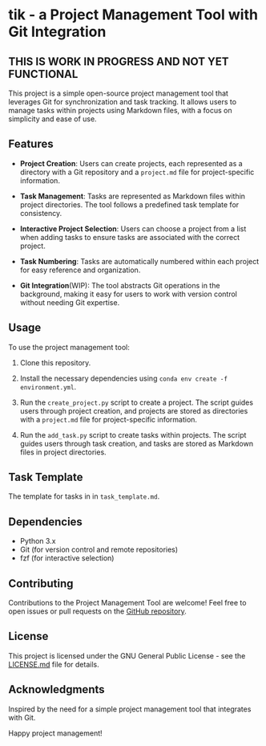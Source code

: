# tik - a Project Management Tool with Git Integration

## THIS IS WORK IN PROGRESS AND NOT YET FUNCTIONAL

This project is a simple open-source project management tool that leverages Git for synchronization and task tracking. It allows users to manage tasks within projects using Markdown files, with a focus on simplicity and ease of use.

## Features

- **Project Creation**: Users can create projects, each represented as a directory with a Git repository and a `project.md` file for project-specific information.

- **Task Management**: Tasks are represented as Markdown files within project directories. The tool follows a predefined task template for consistency.

- **Interactive Project Selection**: Users can choose a project from a list when adding tasks to ensure tasks are associated with the correct project.

- **Task Numbering**: Tasks are automatically numbered within each project for easy reference and organization.

- **Git Integration**(WIP): The tool abstracts Git operations in the background, making it easy for users to work with version control without needing Git expertise.

## Usage

To use the project management tool:

1. Clone this repository.

2. Install the necessary dependencies using `conda env create -f environment.yml`.

3. Run the `create_project.py` script to create a project. The script guides users through project creation, and projects are stored as directories with a `project.md` file for project-specific information.

4. Run the `add_task.py` script to create tasks within projects. The script guides users through task creation, and tasks are stored as Markdown files in project directories.

## Task Template

The template for tasks in in `task_template.md`.

## Dependencies

- Python 3.x
- Git (for version control and remote repositories)
- fzf (for interactive selection)

## Contributing

Contributions to the Project Management Tool are welcome! Feel free to open issues or pull requests on the [GitHub repository](https://github.com/vvhg1/tik.git).

## License

This project is licensed under the GNU General Public License - see the [LICENSE.md](LICENSE.md) file for details.

## Acknowledgments

Inspired by the need for a simple project management tool that integrates with Git.

Happy project management!
